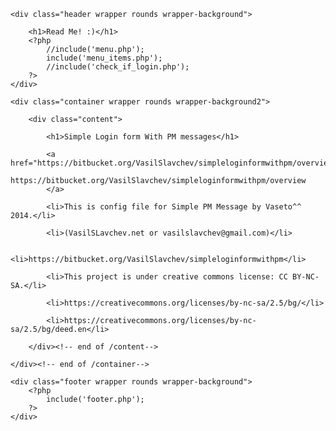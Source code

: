 
<!DOCTYPE html>
<html>
<head>
    <title>.:SLFWPM by Vaseto.net:.</title>
    <meta http-equiv="Content-Type" content="text/html; charset=utf-8" />
    <meta http-equiv="X-UA-Compatible" content="IE=edge,chrome=1">
    <meta name="viewport" content="width=device-width, , initial-scale=1, user-scalable=no">
    <script type="text/javascript" src="js/images.js"></script>
    <link rel="stylesheet" href="css/styles.css">
</head>
<body>

    <div class="header wrapper rounds wrapper-background">

        <h1>Read Me! :)</h1>
        <?php
            //include('menu.php');
            include('menu_items.php');
            //include('check_if_login.php');
        ?>
    </div>

    <div class="container wrapper rounds wrapper-background2">

        <div class="content">

            <h1>Simple Login form With PM messages</h1>

            <a href="https://bitbucket.org/VasilSlavchev/simpleloginformwithpm/overview">
                https://bitbucket.org/VasilSlavchev/simpleloginformwithpm/overview
            </a>

            <li>This is config file for Simple PM Message by Vaseto^^ 2014.</li>

            <li>(VasilSLavchev.net or vasilslavchev@gmail.com)</li>

            <li>https://bitbucket.org/VasilSlavchev/simpleloginformwithpm</li>

            <li>This project is under creative commons license: CC BY-NC-SA.</li>

            <li>https://creativecommons.org/licenses/by-nc-sa/2.5/bg/</li>

            <li>https://creativecommons.org/licenses/by-nc-sa/2.5/bg/deed.en</li>

        </div><!-- end of /content-->

    </div><!-- end of /container-->

    <div class="footer wrapper rounds wrapper-background">
        <?php
            include('footer.php');
        ?>
    </div>

</body>
</html>